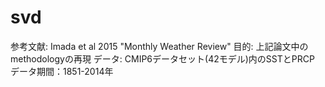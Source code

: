 # svd
参考文献: Imada et al 2015 "Monthly Weather Review"
目的: 上記論文中のmethodologyの再現
データ: CMIP6データセット(42モデル)内のSSTとPRCP
データ期間：1851-2014年
